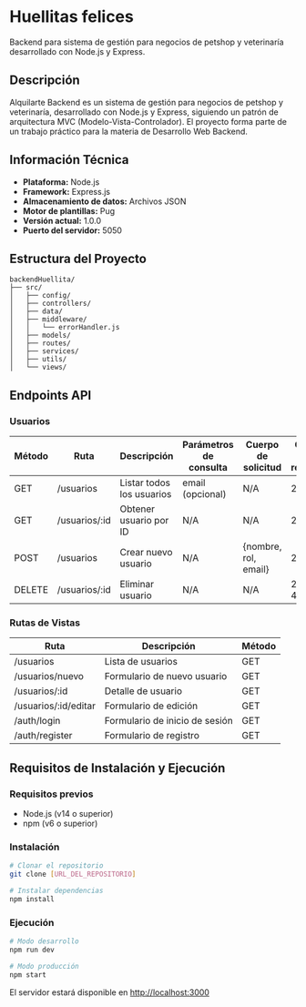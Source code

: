 # Huellitas felices

Backend para sistema de gestión para negocios de petshop y veterinaría desarrollado con Node.js y Express.

## Descripción

Alquilarte Backend es un sistema de gestión para negocios de petshop y veterinaría, desarrollado con Node.js y Express, siguiendo un patrón de arquitectura MVC (Modelo-Vista-Controlador). El proyecto forma parte de un trabajo práctico para la materia de Desarrollo Web Backend.

## Información Técnica

- **Plataforma:** Node.js  
- **Framework:** Express.js  
- **Almacenamiento de datos:** Archivos JSON  
- **Motor de plantillas:** Pug  
- **Versión actual:** 1.0.0  
- **Puerto del servidor:** 5050  

## Estructura del Proyecto

```
backendHuellita/
├── src/
│   ├── config/
│   ├── controllers/
│   ├── data/
│   ├── middleware/ 
│   │   └── errorHandler.js
│   ├── models/
│   ├── routes/
│   ├── services/
│   ├── utils/
│   └── views/
```

## Endpoints API

### Usuarios

| Método | Ruta                | Descripción             | Parámetros de consulta | Cuerpo de solicitud         | Códigos de respuesta |
|--------|---------------------|-------------------------|------------------------|-----------------------------|----------------------|
| GET    | /usuarios       | Listar todos los usuarios | email (opcional)      | N/A                         | 200, 404             |
| GET    | /usuarios/:id   | Obtener usuario por ID  | N/A                   | N/A                         | 200, 404             | (Pendiente)
| POST   | /usuarios       | Crear nuevo usuario     | N/A                   | {nombre, rol, email}        | 201, 400             |
| DELETE | /usuarios/:id   | Eliminar usuario        | N/A                   | N/A                         | 200, 404, 400        |


### Rutas de Vistas

| Ruta                | Descripción                    | Método |
|---------------------|-------------------------------|--------|
| /usuarios           | Lista de usuarios             | GET    |
| /usuarios/nuevo     | Formulario de nuevo usuario   | GET    |
| /usuarios/:id       | Detalle de usuario            | GET    |
| /usuarios/:id/editar| Formulario de edición         | GET    |
| /auth/login         | Formulario de inicio de sesión| GET    |
| /auth/register      | Formulario de registro        | GET    |

## Requisitos de Instalación y Ejecución

### Requisitos previos

- Node.js (v14 o superior)
- npm (v6 o superior)

### Instalación

```bash
# Clonar el repositorio
git clone [URL_DEL_REPOSITORIO]

# Instalar dependencias
npm install
```

### Ejecución

```bash
# Modo desarrollo
npm run dev

# Modo producción
npm start
```

El servidor estará disponible en [http://localhost:3000](http://localhost:3000)